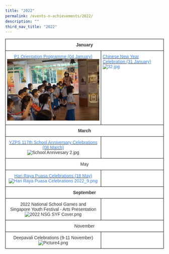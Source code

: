 ```yaml
---
title: "2022"
permalink: /events-n-achievements/2022/
description: ""
third_nav_title: "2022"
---
```

<style type="text/css">
.tg  {border-collapse:collapse;border-spacing:0;}
.tg td{border-color:black;border-style:solid;border-width:1px;font-family:Arial, sans-serif;font-size:14px;
  overflow:hidden;padding:10px 5px;word-break:normal;}
.tg th{border-color:black;border-style:solid;border-width:1px;font-family:Arial, sans-serif;font-size:14px;
  font-weight:normal;overflow:hidden;padding:10px 5px;word-break:normal;}
.tg .tg-rqrm{background-color:#FFF;color:#3981E6;text-align:left;vertical-align:top}
.tg .tg-jc2m{background-color:#FFF;color:#303030;font-weight:bold;text-align:center;vertical-align:top}
.tg .tg-epkd{background-color:#FFF;color:#303030;text-align:center;vertical-align:top}
.tg .tg-2ydo{background-color:#FFF;color:#3981E6;text-align:center;vertical-align:top}
.tg .tg-0lax{text-align:left;vertical-align:top}
</style>
<table class="tg">
<thead>
  <tr>
    <th class="tg-jc2m" colspan="2">January</th>
  </tr>
</thead>
<tbody>
  <tr>
    <td class="tg-2ydo"><a href="/events-n-achievements/2022/p1-orientation-programme"><span style="text-decoration:none;color:#3981E6">P1 Orientation Programme (04 January)</span></a><br><img src="/images/P1%20Orientation%20Programme%2004%20January%202022.jpeg" alt="24.jpg" width="449"></td>
    <td class="tg-rqrm"><a href="/events-n-achievements/2022/chinese-new-year-celebration" target="_blank" rel="noopener noreferrer"><span style="text-decoration:none;color:#3981E6">Chinese New Year Celebration (31 January)</span></a><br><img src="![](/images/Chinese%20New%20Year%20Celebration%2031%20January%202022.jpeg)" alt="32.jpg" width="449" height="382"></td>
  </tr>
  <tr>
    <td class="tg-jc2m" colspan="2">March</td>
  </tr>
  <tr>
    <td class="tg-epkd">  <a href="/events-n-achievements/2022/yzps-117th-school-anniversary-celebrations"><span style="text-decoration:none;color:#3981E6">YZPS 117th School Anniversary Celebrations (08 March)</span></a><br><img src="![](/images/%20%20YZPS%20117th%20School%20Anniversary%20Celebrations%2008%20March%202022.jpeg)" alt="School Annivesary 2.jpg" width="302"></td>
    <td class="tg-epkd"> </td>
  </tr>
  <tr>
    <td class="tg-epkd" colspan="2"> May</td>
  </tr>
  <tr>
    <td class="tg-2ydo"><a href="/events-n-achievements/2022/hari-raya-puasa-celebrations" target="_blank" rel="noopener noreferrer"><span style="text-decoration:none;color:#3981E6"> Hari Raya Puasa Celebrations (18 May)</span></a><br><img src="![](/images/%20Hari%20Raya%20Puasa%20Celebrations%2018%20May%202022.png)" alt="Hari Raya Puasa Celebrations 2022_9.png" width="723" height="387"><br></td>
    <td class="tg-epkd"> </td>
  </tr>
  <tr>
    <td class="tg-jc2m" colspan="2">September</td>
  </tr>
  <tr>
    <td class="tg-epkd"> 2022 National School Games and<br>Singapore Youth Festival - Arts Presentation<br><img src="![](/images/2022%20NSG%20SYF%20Cover.png)" alt="2022 NSG  SYF Cover.png" width="449" height="266"></td>
    <td class="tg-epkd"> </td>
  </tr>
  <tr>
    <td class="tg-epkd" colspan="2">November</td>
  </tr>
  <tr>
    <td class="tg-epkd"> Deepavali Celebrations (9-11 November)<br><img src="![](/images/%20Deepavali%20Celebrations%209%20to%2011%20November%202022.png).png" alt="Picture4.png" width="412" height="235"></td>
    <td class="tg-0lax"></td>
  </tr>
</tbody>
</table>